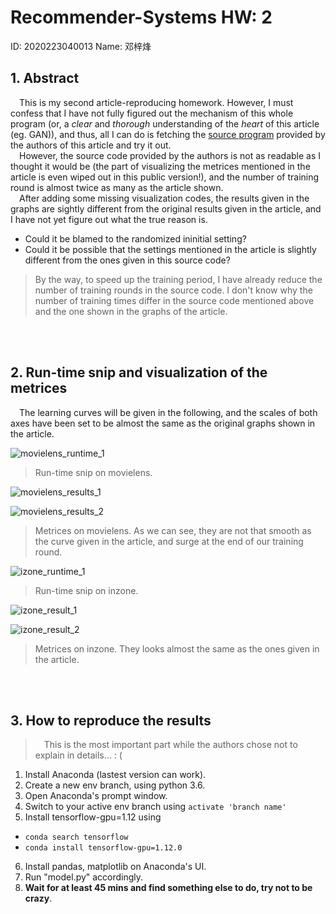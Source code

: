 # Recommender-Systems HW: 2

ID: 2020223040013
Name: 邓梓烽

## 1. Abstract

&#8195;This is my second article-reproducing homework. However, I must confess that I have not fully figured out the mechanism of this whole program (or, a *clear* and *thorough* understanding of the *heart* of this article (eg. GAN)), and thus, all I can do is fetching the [source program](https://github.com/changfengsun/LARA) provided by the authors of this article and try it out. <br/>
&#8195;However, the source code provided by the authors is not as readable as I thought it would be (the part of visualizing the metrices mentioned in the article is even wiped out in this public version!), and the number of training round is almost twice as many as the article shown. <br/>
&#8195;After adding some missing visualization codes, the results given in the graphs are sightly different from the original results given in the article, and I have not yet figure out what the true reason is. <br/>
+ Could it be blamed to the randomized ininitial setting?
+ Could it be possible that the settings mentioned in the article is slightly different from the ones given in this source code?

> By the way, to speed up the training period, I have already reduce the number of training rounds in the source code. I don't know why the number of training times differ in the source code mentioned above and the one shown in the graphs of the article.

<br/>
<br/>

## 2. Run-time snip and visualization of the metrices

&#8195;The learning curves will be given in the following, and the scales of both axes have been set to be almost the same as the original graphs shown in the article.<br/>

![movielens_runtime_1](https://user-images.githubusercontent.com/82326445/116053946-c6375480-a6ad-11eb-8c6b-382fb6048ea4.png)

> Run-time snip on movielens.

![movielens_results_1](https://user-images.githubusercontent.com/82326445/116054027-da7b5180-a6ad-11eb-9d28-2fcf43f510b7.png)

![movielens_results_2](https://user-images.githubusercontent.com/82326445/116054044-df400580-a6ad-11eb-8699-4b8d7df3d10c.png)

> Metrices on movielens. As we can see, they are not that smooth as the curve given in the article, and surge at the end of our training round.

![izone_runtime_1](https://user-images.githubusercontent.com/82326445/116054106-ee26b800-a6ad-11eb-9926-41a46ef27151.png)

> Run-time snip on inzone.

![izone_result_1](https://user-images.githubusercontent.com/82326445/116054227-0c8cb380-a6ae-11eb-98f5-f8e9b89b32e0.png)

![izone_result_2](https://user-images.githubusercontent.com/82326445/116054249-0eef0d80-a6ae-11eb-8bc5-d38a439e16ac.png)

> Metrices on inzone. They looks almost the same as the ones given in the article.

<br/>
<br/>

## 3. How to reproduce the results

> &#8195;This is the most important part while the authors chose not to explain in details... : (

1. Install Anaconda (lastest version can work).
2. Create a new env branch, using python 3.6.
3. Open Anaconda's prompt window.
4. Switch to your active env branch using `activate 'branch name'`
5. Install tensorflow-gpu=1.12 using
  + `conda search tensorflow`
  + `conda install tensorflow-gpu=1.12.0`
6. Install pandas, matplotlib on Anaconda's UI.
7. Run "model.py" accordingly.
8. **Wait for at least 45 mins and find something else to do, try not to be crazy**.

